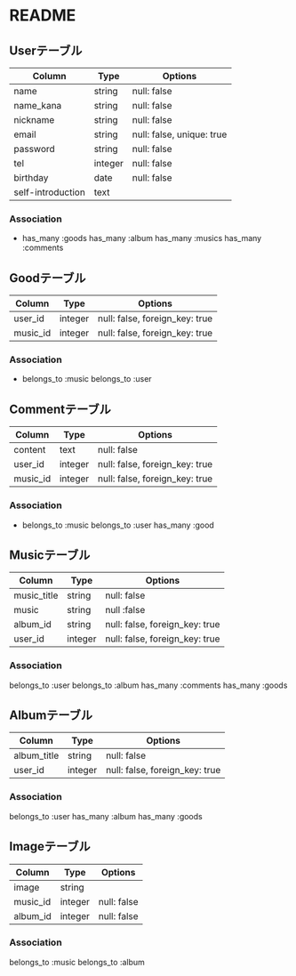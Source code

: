# README

## Userテーブル
|Column|Type|Options|
|------|----|-------|
|name|string|null: false|
|name_kana|string|null: false|
|nickname|string|null: false|
|email|string|null: false, unique: true|
|password|string|null: false|
|tel|integer|null: false|
|birthday|date|null: false|
|self-introduction|text||
### Association
- has_many :goods
  has_many :album
  has_many :musics
  has_many :comments

## Goodテーブル
|Column|Type|Options|
|------|----|-------|
|user_id|integer|null: false, foreign_key: true|
|music_id|integer|null: false, foreign_key: true|
### Association
- belongs_to :music
  belongs_to :user

## Commentテーブル
|Column|Type|Options|
|------|----|-------|
|content|text|null: false|
|user_id|integer|null: false, foreign_key: true|
|music_id|integer|null: false, foreign_key: true|
### Association
- belongs_to :music
  belongs_to :user
  has_many :good

## Musicテーブル
|Column|Type|Options|
|------|----|-------|
|music_title|string|null: false|
|music|string|null :false|
|album_id|string|null: false, foreign_key: true|
|user_id|integer|null: false, foreign_key: true|
### Association
  belongs_to :user
  belongs_to :album
  has_many :comments
  has_many :goods

## Albumテーブル
|Column|Type|Options|
|------|----|-------|
|album_title|string|null: false|
|user_id|integer|null: false, foreign_key: true|
### Association
  belongs_to :user
  has_many :album
  has_many :goods

## Imageテーブル
|Column|Type|Options|
|------|----|-------|
|image|string||
|music_id|integer|null: false|
|album_id|integer|null: false|
### Association
  belongs_to :music
  belongs_to :album